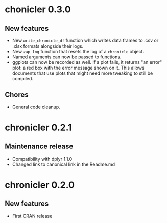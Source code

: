 # chonicler 0.3.0

## New features

- New `write_chronicle_df` function which writes data frames to .csv or .xlsx formats alongside their logs.
- New `zap_log` function that resets the log of a `chronicle` object.
- Named arguments can now be passed to functions.
- ggplots can now be recorded as well. If a plot fails, it returns "an error" plot: a red box with the error message shown on it.
  This allows documents that use plots that might need more tweaking to still be compiled.

## Chores

- General code cleanup.

# chronicler 0.2.1

## Maintenance release

* Compatibility with dplyr 1.1.0
* Changed link to canonical link in the Readme.md

# chronicler 0.2.0

## New features

* First CRAN release
